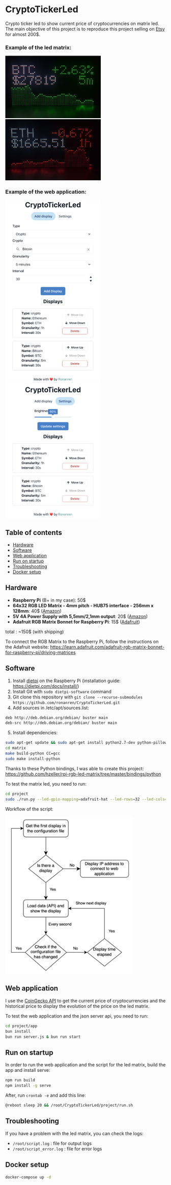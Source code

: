 # CryptoTickerLed

Crypto ticker led to show current price of cryptocurrencies on matrix led. 
The main objective of this project is to reproduce this project selling on 
[Etsy](https://www.etsy.com/listing/1255228529/crypto-ticker-stocks-forex-live-price?ga_order=highest_reviews&ga_search_type=all&ga_view_type=gallery&ga_search_query=crypto+ticker&ref=sc_gallery-1-3&sts=1&plkey=7e51c8858f5ecf6c050067d96408ab1e714a4001%3A1255228529) for almost 200$.


<div>
	<h3>Example of the led matrix:</h3>
	<img src="https://github.com/ronanren/CryptoTickerLed/blob/main/img/example1.jpg?raw=true" width="300">
	<img src="https://github.com/ronanren/CryptoTickerLed/blob/main/img/example2.jpg?raw=true" width="300">
</div>
<div>
	<h3>Example of the web application:</h3>
	<img src="https://github.com/ronanren/CryptoTickerLed/blob/main/img/webapp.png?raw=true" width="300">
	<img src="https://github.com/ronanren/CryptoTickerLed/blob/main/img/webapp-settings.png?raw=true" width="300">
</div>

## Table of contents

- [Hardware](#hardware)
- [Software](#software)
- [Web application](#web-application)
- [Run on startup](#run-on-startup)
- [Troubleshooting](#troubleshooting)
- [Docker setup](#docker-setup)

## Hardware

- **Raspberry Pi** (B+ in my case): 50$
- **64x32 RGB LED Matrix - 4mm pitch - HUB75 interface - 256mm x 128mm**: 40$ ([Amazon](https://www.amazon.fr/gp/product/B0B2ZC85KN/ref=ppx_yo_dt_b_asin_title_o00_s00?ie=UTF8&psc=1))
- **5V 4A Power Supply with 5,5mm/2,1mm output**: 20$ ([Amazon](https://www.amazon.fr/gp/product/B07NSSD9RJ/ref=ppx_yo_dt_b_asin_title_o00_s00?ie=UTF8&psc=1))
- **Adafruit RGB Matrix Bonnet for Raspberry Pi**: 15$ ([Adafruit](https://www.adafruit.com/product/3211))

total : ~150$ (with shipping)

To connect the RGB Matrix to the Raspberry Pi, follow the instructions on the Adafruit website: https://learn.adafruit.com/adafruit-rgb-matrix-bonnet-for-raspberry-pi/driving-matrices

## Software

1. Install [dietpi](https://dietpi.com/) on the Raspberry Pi (installation guide: https://dietpi.com/docs/install/)
2. Install Git with ```sudo dietpi-software``` command
3. Git clone this repository with ```git clone --recurse-submodules https://github.com/ronanren/CryptoTickerLed.git```
4. Add sources in /etc/apt/sources.list:
```bash
deb http://deb.debian.org/debian/ buster main
deb-src http://deb.debian.org/debian/ buster main
```
5. Install dependencies:
```bash
sudo apt-get update && sudo apt-get install python2.7-dev python-pillow make build-essential -y
cd matrix
make build-python CC=gcc
sudo make install-python
```

Thanks to these Python bindings, I was able to create this project: https://github.com/hzeller/rpi-rgb-led-matrix/tree/master/bindings/python

To test the matrix led, you need to run:
```bash
cd project
sudo ./run.py --led-gpio-mapping=adafruit-hat --led-rows=32 --led-cols=64 --led-slowdown-gpio=4
```

Workflow of the script:

<img src="https://github.com/ronanren/CryptoTickerLed/blob/main/img/workflow-led.png?raw=true" width="400">

## Web application

I use the [CoinGecko API](https://www.coingecko.com/en/api/documentation) to get the current price of cryptocurrencies and the historical price to display the evolution of the price on the led matrix.

To test the web application and the json server api, you need to run:
```bash
cd project/app 
bun install
bun run server.js & bun run start
```

## Run on startup

In order to run the web application and the script for the led matrix, build the app and install serve:

```bash
npm run build
npm install -g serve
```

After, run ```crontab -e``` and add this line:

```bash
@reboot sleep 20 && /root/CryptoTickerLed/project/run.sh
```

## Troubleshooting

If you have a problem with the led matrix, you can check the logs:

- ```/root/script.log``` : file for output logs
- ```/root/script_error.log``` : file for error logs

## Docker setup

```bash
docker-compose up -d
```

